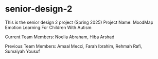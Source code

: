 # senior-design-2
This is the senior design 2 project (Spring 2025) 
Project Name: MoodMap
Emotion Learning For Children With Autism

Current Team Members:
Noella Abraham,
Hiba Arshad

Previous Team Members:
Amaal Mecci,
Farah Ibrahim,
Rehmah Rafi,
Sumaiyah Yousuf

